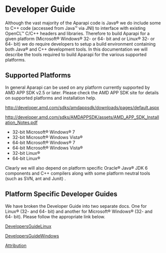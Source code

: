 # **Developer Guide** #
Although the vast majority of the Aparapi code is Java® we do include some to C++ code (accessed from Java™ via JNI) to interface with existing OpenCL™ C/C++ headers and libraries.
Therefore to build Aparapi for a given platform (Microsoft® Windows® 32- or 64- bit and or Linux® 32- or 64- bit) we do require developers to setup a build environment containing both Java® and C++ development tools.
In this documentation we will describe the tools required to build Aparapi for the various supported platforms.
## Supported Platforms ##
In general Aparapi can be used on any platform currently supported by AMD APP SDK v2.5 or later.
Please check the AMD APP SDK site for details on supported platforms and installation help.

http://developer.amd.com/sdks/amdappsdk/downloads/pages/default.aspx

http://developer.amd.com/sdks/AMDAPPSDK/assets/AMD_APP_SDK_Installation_Notes.pdf

  * 32-bit Microsoft® Windows® 7
  * 32-bit Microsoft® Windows Vista®
  * 64-bit Microsoft® Windows® 7
  * 64-bit Microsoft® Windows Vista®
  * 32-bit Linux®
  * 64-bit Linux®

Clearly we will also depend on platform specific Oracle® Java® JDK 6 components and C++ compilers along with some platform neutral tools (such as SVN, ant and Junit) .
## Platform Specific Developer Guides ##
We have broken the Developer Guide into two separate docs.  One for Linux® (32- and 64- bit) and another for Microsoft® Windows® (32- and 64- bit).  Please follow the appropriate link below.

[DevelopersGuideLinux](DevelopersGuideLinux.md)

[DevelopersGuideWindows](DevelopersGuideWindows.md)

[Attribution](Attribution.md)